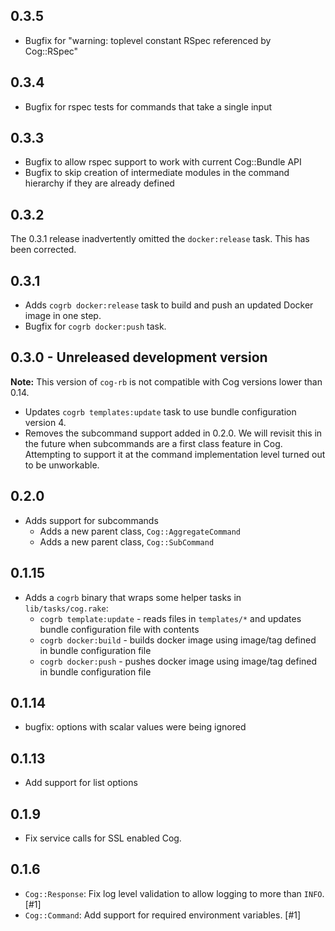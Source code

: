 ## 0.3.5

* Bugfix for "warning: toplevel constant RSpec referenced by Cog::RSpec"

## 0.3.4

* Bugfix for rspec tests for commands that take a single input

## 0.3.3

* Bugfix to allow rspec support to work with current Cog::Bundle API
* Bugfix to skip creation of intermediate modules in the command hierarchy if they are already defined

## 0.3.2

The 0.3.1 release inadvertently omitted the `docker:release` task. This has been corrected.

## 0.3.1

* Adds `cogrb docker:release` task to build and push an updated Docker image in one step.
* Bugfix for `cogrb docker:push` task.

## 0.3.0 - Unreleased development version

**Note:** This version of `cog-rb` is not compatible with Cog versions lower than 0.14.

* Updates `cogrb templates:update` task to use bundle configuration version 4.
* Removes the subcommand support added in 0.2.0. We will revisit this in the future when subcommands are a first class feature in Cog. Attempting to support it at the command implementation level turned out to be unworkable.

## 0.2.0

* Adds support for subcommands
  * Adds a new parent class, `Cog::AggregateCommand`
  * Adds a new parent class, `Cog::SubCommand`

## 0.1.15

* Adds a `cogrb` binary that wraps some helper tasks in `lib/tasks/cog.rake`:
  * `cogrb template:update` - reads files in `templates/*` and updates bundle configuration file with contents
  * `cogrb docker:build` - builds docker image using image/tag defined in bundle configuration file
  * `cogrb docker:push` - pushes docker image using image/tag defined in bundle configuration file

## 0.1.14

* bugfix: options with scalar values were being ignored

## 0.1.13

* Add support for list options

## 0.1.9

* Fix service calls for SSL enabled Cog.

## 0.1.6

* `Cog::Response`: Fix log level validation to allow logging to more than `INFO`. [#1]
* `Cog::Command`: Add support for required environment variables. [#1]
